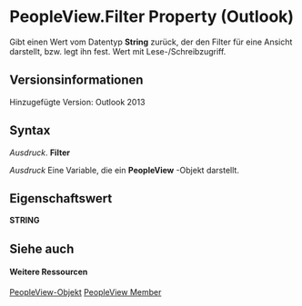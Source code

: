 
# PeopleView.Filter Property (Outlook)
Gibt einen Wert vom Datentyp  **String** zurück, der den Filter für eine Ansicht darstellt, bzw. legt ihn fest. Wert mit Lese-/Schreibzugriff.

## Versionsinformationen

Hinzugefügte Version: Outlook 2013


## Syntax

 _Ausdruck_. **Filter**

 _Ausdruck_ Eine Variable, die ein **PeopleView** -Objekt darstellt.


## Eigenschaftswert

 **STRING**


## Siehe auch


#### Weitere Ressourcen


[PeopleView-Objekt](7b569709-5da8-a950-a0fb-9d64b520a21b.md)
[PeopleView Member](http://msdn.microsoft.com/library/87b0295a-ab7d-28dd-cdf8-7e4331c3b802%28Office.15%29.aspx)